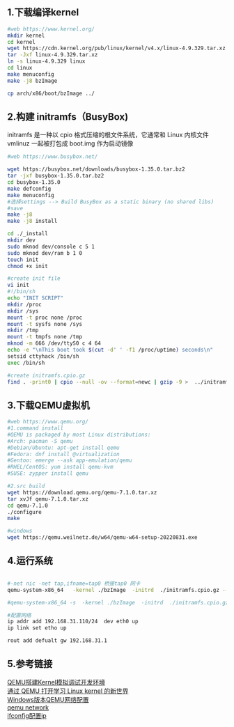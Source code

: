 ## 1.下载编译kernel   

```bash
#web https://www.kernel.org/
mkdir kernel
cd kernel
wget https://cdn.kernel.org/pub/linux/kernel/v4.x/linux-4.9.329.tar.xz
tar -Jxf linux-4.9.329.tar.xz
ln -s linux-4.9.329 linux
cd linux
make menuconfig
make -j8 bzImage

cp arch/x86/boot/bzImage ../
```

## 2.构建 initramfs（BusyBox)  
initramfs 是一种以 cpio 格式压缩的根文件系统，它通常和 Linux 内核文件 vmlinuz 一起被打包成 boot.img 作为启动镜像
```bash
#web https://www.busybox.net/

wget https://busybox.net/downloads/busybox-1.35.0.tar.bz2
tar -jxf busybox-1.35.0.tar.bz2
cd busybox-1.35.0
make defconfig
make menuconfig
#选择settings --> Build BusyBox as a static binary (no shared libs)
#save
make -j8
make -j8 install

cd ./_install
mkdir dev 
sudo mknod dev/console c 5 1
sudo mknod dev/ram b 1 0 
touch init
chmod +x init

#create init file
vi init
#!/bin/sh
echo "INIT SCRIPT"
mkdir /proc
mkdir /sys
mount -t proc none /proc
mount -t sysfs none /sys
mkdir /tmp
mount -t tmpfs none /tmp
mknod -m 666 /dev/ttyS0 c 4 64
echo -e "\nThis boot took $(cut -d' ' -f1 /proc/uptime) seconds\n"
setsid cttyhack /bin/sh
exec /bin/sh

#create initramfs.cpio.gz
find . -print0 | cpio --null -ov --format=newc | gzip -9 >  ../initramfs.cpio.gz

```

## 3.下载QEMU虚拟机

```bash
#web https://www.qemu.org/
#1.command install
#QEMU is packaged by most Linux distributions:
#Arch: pacman -S qemu
#Debian/Ubuntu: apt-get install qemu
#Fedora: dnf install @virtualization
#Gentoo: emerge --ask app-emulation/qemu
#RHEL/CentOS: yum install qemu-kvm
#SUSE: zypper install qemu

#2.src build
wget https://download.qemu.org/qemu-7.1.0.tar.xz
tar xvJf qemu-7.1.0.tar.xz
cd qemu-7.1.0
./configure
make

#windows
wget https://qemu.weilnetz.de/w64/qemu-w64-setup-20220831.exe
```


## 4.运行系统

```bash

#-net nic -net tap,ifname=tap0 桥接tap0 网卡
qemu-system-x86_64   -kernel ./bzImage  -initrd  ./initramfs.cpio.gz --append "root=/dev/ram init=/init"  -net nic -net tap,ifname=tap0

#qemu-system-x86_64 -s  -kernel ./bzImage  -initrd  ./initramfs.cpio.gz --append "nokaslr root=/dev/ram init=/init console=ttyS0"  -nographic 

#配置网络
ip addr add 192.168.31.110/24  dev eth0 up
ip link set etho up

rout add defualt gw 192.168.31.1

```




## 5.参考链接

[QEMU搭建Kernel模拟调试开发环境](https://blog.csdn.net/RIPNDIP/article/details/104966711)  
[通过 QEMU 打开学习 Linux kernel 的新世界](https://www.jianshu.com/p/9b68e9ea5849)   
[Windows版本QEMU网络配置](https://blog.csdn.net/jiangwei0512/article/details/122791901)  
[qemu network](https://www.cnblogs.com/memoryart/p/qemu_network.html)  
[ifconfig配置ip](https://zhidao.baidu.com/question/1763096704882905828.html)